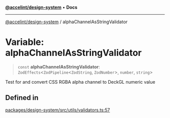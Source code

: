 [**@accelint/design-system**](../README.md) • **Docs**

***

[@accelint/design-system](../README.md) / alphaChannelAsStringValidator

# Variable: alphaChannelAsStringValidator

> `const` **alphaChannelAsStringValidator**: `ZodEffects`\<`ZodPipeline`\<`ZodString`, `ZodNumber`\>, `number`, `string`\>

Test for and convert CSS RGBA alpha channel to DeckGL numeric value

## Defined in

[packages/design-system/src/utils/validators.ts:57](https://github.com/gohypergiant/standard-toolkit/blob/258694cea8ed8bbd956b3cf5da47c2c9debcf127/packages/design-system/src/utils/validators.ts#L57)
